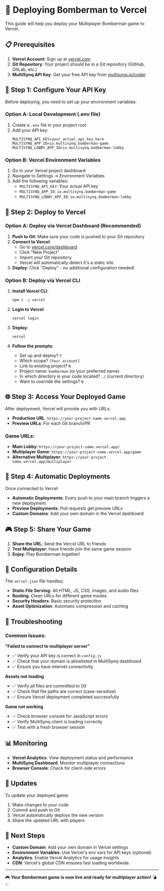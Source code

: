 # 🚀 Deploying Bomberman to Vercel

This guide will help you deploy your Multiplayer Bomberman game to Vercel.

## 📋 Prerequisites

1. **Vercel Account**: Sign up at [vercel.com](https://vercel.com)
2. **Git Repository**: Your project should be in a Git repository (GitHub, GitLab, etc.)
3. **MultiSynq API Key**: Get your free API key from [multisynq.io/coder](https://multisynq.io/coder)

## 🔧 Step 1: Configure Your API Key

Before deploying, you need to set up your environment variables:

### Option A: Local Development (.env file)
1. Create a `.env` file in your project root
2. Add your API key:
   ```
   MULTISYNQ_API_KEY=your_actual_api_key_here
   MULTISYNQ_APP_ID=io.multisynq.bomberman-game
   MULTISYNQ_LOBBY_APP_ID=io.multisynq.bomberman-lobby
   ```

### Option B: Vercel Environment Variables
1. Go to your Vercel project dashboard
2. Navigate to Settings → Environment Variables
3. Add the following variables:
   - `MULTISYNQ_API_KEY`: Your actual API key
   - `MULTISYNQ_APP_ID`: `io.multisynq.bomberman-game`
   - `MULTISYNQ_LOBBY_APP_ID`: `io.multisynq.bomberman-lobby`

## 🚀 Step 2: Deploy to Vercel

### Option A: Deploy via Vercel Dashboard (Recommended)

1. **Push to Git**: Make sure your code is pushed to your Git repository
2. **Connect to Vercel**:
   - Go to [vercel.com/dashboard](https://vercel.com/dashboard)
   - Click "New Project"
   - Import your Git repository
   - Vercel will automatically detect it's a static site
3. **Deploy**: Click "Deploy" - no additional configuration needed!

### Option B: Deploy via Vercel CLI

1. **Install Vercel CLI**:
   ```bash
   npm i -g vercel
   ```

2. **Login to Vercel**:
   ```bash
   vercel login
   ```

3. **Deploy**:
   ```bash
   vercel
   ```

4. **Follow the prompts**:
   - Set up and deploy? `Y`
   - Which scope? `[Your account]`
   - Link to existing project? `N`
   - Project name: `bomberman` (or your preferred name)
   - In which directory is your code located? `./` (current directory)
   - Want to override the settings? `N`

## 🌐 Step 3: Access Your Deployed Game

After deployment, Vercel will provide you with URLs:

- **Production URL**: `https://your-project-name.vercel.app`
- **Preview URLs**: For each Git branch/PR

### Game URLs:
- **Main Lobby**: `https://your-project-name.vercel.app/`
- **Multiplayer Game**: `https://your-project-name.vercel.app/game`
- **Alternative Multiplayer**: `https://your-project-name.vercel.app/multiplayer`

## 🔄 Step 4: Automatic Deployments

Once connected to Vercel:
- **Automatic Deployments**: Every push to your main branch triggers a new deployment
- **Preview Deployments**: Pull requests get preview URLs
- **Custom Domains**: Add your own domain in the Vercel dashboard

## 🎮 Step 5: Share Your Game

1. **Share the URL**: Send the Vercel URL to friends
2. **Test Multiplayer**: Have friends join the same game session
3. **Enjoy**: Play Bomberman together!

## 🔧 Configuration Details

The `vercel.json` file handles:
- **Static File Serving**: All HTML, JS, CSS, images, and audio files
- **Routing**: Clean URLs for different game modes
- **Security Headers**: Basic security protection
- **Asset Optimization**: Automatic compression and caching

## 🐛 Troubleshooting

### Common Issues:

**"Failed to connect to multiplayer server"**
- ✅ Verify your API key is correct in `config.js`
- ✅ Check that your domain is allowlisted in MultiSynq dashboard
- ✅ Ensure you have internet connectivity

**Assets not loading**
- ✅ Verify all files are committed to Git
- ✅ Check that file paths are correct (case-sensitive)
- ✅ Ensure Vercel deployment completed successfully

**Game not working**
- ✅ Check browser console for JavaScript errors
- ✅ Verify MultiSynq client is loading correctly
- ✅ Test with a fresh browser session

## 📊 Monitoring

- **Vercel Analytics**: View deployment status and performance
- **MultiSynq Dashboard**: Monitor multiplayer connections
- **Browser Console**: Check for client-side errors

## 🔄 Updates

To update your deployed game:
1. Make changes to your code
2. Commit and push to Git
3. Vercel automatically deploys the new version
4. Share the updated URL with players

## 🎯 Next Steps

- **Custom Domain**: Add your own domain in Vercel settings
- **Environment Variables**: Use Vercel's env vars for API keys (optional)
- **Analytics**: Enable Vercel Analytics for usage insights
- **CDN**: Vercel's global CDN ensures fast loading worldwide

---

🎮 **Your Bomberman game is now live and ready for multiplayer action!** 💣✨ 